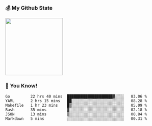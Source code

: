 ### :moneybag: My Github State

<img height="180em" src="https://github-readme-stats.vercel.app/api?username=G-Asura&show_icons=true&hide_border=true&count_private=true&include_all_commits=true" />

### :pill: You Know!
<!--START_SECTION:waka-->

```text
Go         22 hrs 40 mins  ████████████████████▓░░░░   83.06 %
YAML       2 hrs 15 mins   ██░░░░░░░░░░░░░░░░░░░░░░░   08.28 %
Makefile   1 hr 23 mins    █▒░░░░░░░░░░░░░░░░░░░░░░░   05.09 %
Bash       35 mins         ▓░░░░░░░░░░░░░░░░░░░░░░░░   02.18 %
JSON       13 mins         ▒░░░░░░░░░░░░░░░░░░░░░░░░   00.84 %
Markdown   5 mins          ░░░░░░░░░░░░░░░░░░░░░░░░░   00.31 %
```

<!--END_SECTION:waka-->

<!--
**G-Asura/G-Asura** is a ✨ _special_ ✨ repository because its `README.md` (this file) appears on your GitHub profile.

Here are some ideas to get you started:

- 🔭 I’m currently working on ...
- 🌱 I’m currently learning ...
- 👯 I’m looking to collaborate on ...
- 🤔 I’m looking for help with ...
- 💬 Ask me about ...
- 📫 How to reach me: ...
- 😄 Pronouns: ...
- ⚡ Fun fact: ...
-->
